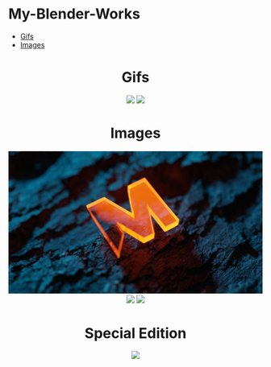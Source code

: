 # My-Blender-Works
- [Gifs](https://github.com/myygunduz/My-Blender-Works#-gifs-)
- [Images](https://github.com/myygunduz/My-Blender-Works#-images-)


<h1 align=center> Gifs </h1>

<p align=center>
<img src="https://github.com/myygunduz/My-Blender-Works/blob/main/assets/gifs/blenderWorkOne.gif"/>
  
<img src="https://github.com/myygunduz/My-Blender-Works/blob/main/assets/gifs/python%20logo%20animation.gif" />
</p>

<h1 align=center> Images </h1>

<p align=center>
<img src="https://github.com/myygunduz/My-Blender-Works/blob/main/assets/images/blenderWorkOne.png"/>
  
<img src="https://github.com/myygunduz/My-Blender-Works/blob/main/assets/images/blenderWorkTwo.png" />
  
<img src="https://github.com/myygunduz/My-Blender-Works/blob/main/assets/images/blenderWorkThree.png" />
</p>


<h1 align=center> Special Edition </h1>

<p align=center>
<img src="https://github.com/myygunduz/My-Blender-Works/blob/main/assets/specialedition/python-eğitimi-video.gif"/>
  
</p>


